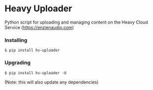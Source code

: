 # Heavy Uploader
Python script for uploading and managing content on the Heavy Cloud Service (https://enzienaudio.com)

### Installing

`$ pip install hv-uploader`

### Upgrading

`$ pip install hv-uploader -U`

(Note: this will also update any dependencies)
